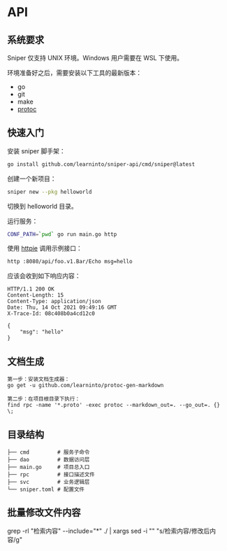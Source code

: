 # API

## 系统要求

Sniper 仅支持 UNIX 环境。Windows 用户需要在 WSL 下使用。

环境准备好之后，需要安装以下工具的最新版本：

- go
- git
- make
- [protoc](https://github.com/google/protobuf)

## 快速入门

安装 sniper 脚手架：

```bash
go install github.com/learninto/sniper-api/cmd/sniper@latest
```

创建一个新项目：

```bash
sniper new --pkg helloworld
```

切换到 helloworld 目录。

运行服务：

```bash
CONF_PATH=`pwd` go run main.go http
```

使用 [httpie](https://httpie.io) 调用示例接口：

```bash
http :8080/api/foo.v1.Bar/Echo msg=hello
```

应该会收到如下响应内容：

```
HTTP/1.1 200 OK
Content-Length: 15
Content-Type: application/json
Date: Thu, 14 Oct 2021 09:49:16 GMT
X-Trace-Id: 08c408b0a4cd12c0

{
    "msg": "hello"
}
```

## 文档生成

```
第一步：安装文档生成器：
go get -u github.com/learninto/protoc-gen-markdown

第二步：在项目根目录下执行：
find rpc -name '*.proto' -exec protoc --markdown_out=. --go_out=. {} \;
```

## 目录结构

```
├── cmd         # 服务子命令
├── dao         # 数据访问层
├── main.go     # 项目总入口
├── rpc         # 接口描述文件
├── svc         # 业务逻辑层
└── sniper.toml # 配置文件
```

## 批量修改文件内容
grep -rl "检索内容" --include="*" ./ | xargs sed -i "" "s/检索内容/修改后内容/g"
